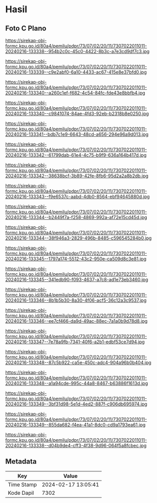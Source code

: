 # Hasil

## Foto C Plano

https://sirekap-obj-formc.kpu.go.id/80a4/pemilu/pdpr/73/07/02/20/11/7307022011011-20240216-133338--954b2c0c-45c0-4422-8b3c-a7e3cd9df7c3.jpg

https://sirekap-obj-formc.kpu.go.id/80a4/pemilu/pdpr/73/07/02/20/11/7307022011011-20240216-133339--c9e2abf0-6a10-4433-ac67-415e8e37bfd0.jpg

https://sirekap-obj-formc.kpu.go.id/80a4/pemilu/pdpr/73/07/02/20/11/7307022011011-20240216-133340--a260c1ef-f682-4c54-84fc-fde43e8bbfb4.jpg

https://sirekap-obj-formc.kpu.go.id/80a4/pemilu/pdpr/73/07/02/20/11/7307022011011-20240216-133340--c9841074-84ae-4fd3-92eb-b2318b8e0250.jpg

https://sirekap-obj-formc.kpu.go.id/80a4/pemilu/pdpr/73/07/02/20/11/7307022011011-20240216-133341--bdb7c1e9-6643-48cd-a656-294e96a9d013.jpg

https://sirekap-obj-formc.kpu.go.id/80a4/pemilu/pdpr/73/07/02/20/11/7307022011011-20240216-133342--61799dab-61e4-4c75-b9f9-636a164b417d.jpg

https://sirekap-obj-formc.kpu.go.id/80a4/pemilu/pdpr/73/07/02/20/11/7307022011011-20240216-133342--38638bcf-3b89-42fe-8fb6-95d2a2a8b2db.jpg

https://sirekap-obj-formc.kpu.go.id/80a4/pemilu/pdpr/73/07/02/20/11/7307022011011-20240216-133343--f9e6537c-aabd-4db0-8564-ebf94645880d.jpg

https://sirekap-obj-formc.kpu.go.id/80a4/pemilu/pdpr/73/07/02/20/11/7307022011011-20240216-133344--b2449f7a-f258-4869-992a-af72e15cd45d.jpg

https://sirekap-obj-formc.kpu.go.id/80a4/pemilu/pdpr/73/07/02/20/11/7307022011011-20240216-133344--38f946a3-2829-496b-8485-c596545284b0.jpg

https://sirekap-obj-formc.kpu.go.id/80a4/pemilu/pdpr/73/07/02/20/11/7307022011011-20240216-133345--1797a174-5512-43c2-950e-ca509d8c3e81.jpg

https://sirekap-obj-formc.kpu.go.id/80a4/pemilu/pdpr/73/07/02/20/11/7307022011011-20240216-133345--341edb90-f093-4637-a7c8-ad1e73eb3460.jpg

https://sirekap-obj-formc.kpu.go.id/80a4/pemilu/pdpr/73/07/02/20/11/7307022011011-20240216-133346--8b1b5b30-8a30-4f06-acf5-36c12a3c9537.jpg

https://sirekap-obj-formc.kpu.go.id/80a4/pemilu/pdpr/73/07/02/20/11/7307022011011-20240216-133346--ee7cf466-da9d-49ac-88ec-7a1a0b9d78d8.jpg

https://sirekap-obj-formc.kpu.go.id/80a4/pemilu/pdpr/73/07/02/20/11/7307022011011-20240216-133347--7e78a9fb-7341-40f6-a2b1-edbf53ce7d94.jpg

https://sirekap-obj-formc.kpu.go.id/80a4/pemilu/pdpr/73/07/02/20/11/7307022011011-20240216-133348--87c5b922-ca5e-450c-adc4-904a96b0b404.jpg

https://sirekap-obj-formc.kpu.go.id/80a4/pemilu/pdpr/73/07/02/20/11/7307022011011-20240216-133348--a1a94cde-995c-44a8-8467-b63886f1613d.jpg

https://sirekap-obj-formc.kpu.go.id/80a4/pemilu/pdpr/73/07/02/20/11/7307022011011-20240216-133349--3bf31d98-5e1d-4ed2-887f-c906db695974.jpg

https://sirekap-obj-formc.kpu.go.id/80a4/pemilu/pdpr/73/07/02/20/11/7307022011011-20240216-133349--855da682-f4ea-41a1-8dc0-cd9a1793ea61.jpg

https://sirekap-obj-formc.kpu.go.id/80a4/pemilu/pdpr/73/07/02/20/11/7307022011011-20240216-133338--d04b9de4-cff3-4f38-9d96-064f5a8fcbec.jpg


## Metadata

| Key        | Value               |
| ---------- | ------------------- |
| Time Stamp | 2024-02-17 13:05:41 |
| Kode Dapil | 7302                |



